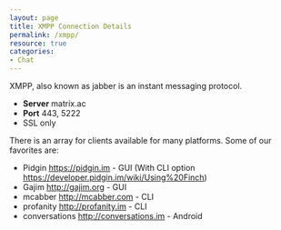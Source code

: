 ```yaml
---
layout: page
title: XMPP Connection Details
permalink: /xmpp/
resource: true
categories:
- Chat
---
```


XMPP, also known as jabber is an instant messaging protocol. 

- **Server** matrix.ac
- **Port** 443, 5222 
- SSL only

There is an array for clients available for many platforms. Some of our favorites are:

- Pidgin <https://pidgin.im> - GUI (With CLI option <https://developer.pidgin.im/wiki/Using%20Finch>)
- Gajim <http://gajim.org> - GUI
- mcabber <http://mcabber.com> - CLI
- profanity <http://profanity.im> - CLI
- conversations <http://conversations.im> - Android